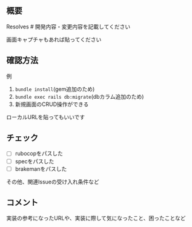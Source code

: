 ## 概要

Resolves #
開発内容・変更内容を記載してください

画面キャプチャもあれば貼ってください


## 確認方法

例
1. `bundle install`(gem追加のため)
1. `bundle exec rails db:migrate`(dbカラム追加のため)
1. 新規画面のCRUD操作ができる

ローカルURLを貼ってもいいです


## チェック

- [ ] rubocopをパスした
- [ ] specをパスした
- [ ] brakemanをパスした

その他、関連Issueの受け入れ条件など


## コメント

実装の参考になったURLや、実装に際して気になったこと、困ったことなど
